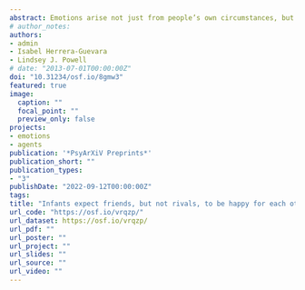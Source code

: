 ```yaml
---
abstract: Emotions arise not just from people’s own circumstances, but also from the experiences of friends and rivals. Here we asked if human infants have expectations about vicarious emotions, and if they expect those emotions to be guided by social relationships. Ten- and 11-month-old infants (N=154) expected an observer to be happy rather than sad when the observer watched a friend successfully jump over a wall. In contrast, infants did not expect the observer to be happy when the friend failed, nor when a different, rival jumper succeeded. Infants are thus able to integrate information about desires and outcomes with knowledge of social relationships to infer others’ vicarious emotional responses. Biased concern for friends but not adversaries is not just a descriptive feature of human relationships, but an expectation about the social world present from early in development.
# author_notes:
authors:
- admin
- Isabel Herrera-Guevara
- Lindsey J. Powell
# date: "2013-07-01T00:00:00Z"
doi: "10.31234/osf.io/8gmw3"
featured: true
image:
  caption: ""
  focal_point: ""
  preview_only: false
projects:
- emotions
- agents
publication: '*PsyArXiV Preprints*'
publication_short: ""
publication_types:
- "3"
publishDate: "2022-09-12T00:00:00Z"
tags: 
title: "Infants expect friends, but not rivals, to be happy for each other when they succeed"
url_code: "https://osf.io/vrqzp/"
url_dataset: https://osf.io/vrqzp/
url_pdf: ""
url_poster: ""
url_project: ""
url_slides: ""
url_source: ""
url_video: ""
---
```


